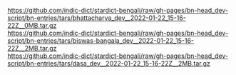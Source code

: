 https://github.com/indic-dict/stardict-bengali/raw/gh-pages/bn-head_dev-script/bn-entries/tars/bhattacharya_dev__2022-01-22_15-16-22Z__0MB.tar.gz  
https://github.com/indic-dict/stardict-bengali/raw/gh-pages/bn-head_dev-script/bn-entries/tars/biswas-bangala_dev__2022-01-22_15-16-22Z__2MB.tar.gz  
https://github.com/indic-dict/stardict-bengali/raw/gh-pages/bn-head_dev-script/bn-entries/tars/dasa_dev__2022-01-22_15-16-22Z__2MB.tar.gz  

